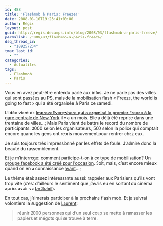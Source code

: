 ```yaml
---
id: 488
title: 'Flashmob à Paris: Freeze!'
date: 2008-03-10T19:23:41+00:00
author: Régis
layout: post
guid: http://regis.decamps.info/blog/2008/03/flashmob-a-paris-freeze/
permalink: /2008/03/flashmob-a-paris-freeze/
dsq_thread_id:
  - "189257234"
tmac_last_id:
  - ""
categories:
  - Actualités
tags:
  - Flashmob
  - Paris
---
```

Vous en avez peut-être entendu parlé aux infos. Je ne parle pas des villes qui sont passées au PS, mais de la mobilisation flash « Freeze, the world is going to fast » qui a été organisée à Paris ce samedi.
  
L’idée vient de [ImproveEverywhere qui a organisé le premier Freeze à la gare centrale de New York](http://improveverywhere.com/2008/01/31/frozen-grand-central/) il y a un mois. Elle a déjà été reprise dans une trentaine de villes…; Mais Paris vient de battre le record du nombre de participants: 3000 selon les organisateurs, 500 selon la police qui comptait encore quand les gens ont repris mouvement pour rentrer chez eux.

<!--more-->


  
Je suis toujours très impressionné par les effets de foule. J’admire donc la beauté du rassemblement.

Et je m’interroge: comment participe-t-on à ce type de mobilisation? Un [groupe facebook a été créé pour l’occasion](http://www.facebook.com/event.php?eid=7960989587). Soit, mais, c’est encore mieux quand on en a connaissance [avant](http://www.blog2manu.com/mon_weblog/2008/02/freeze-th-world.html)…; 

Le thème était assez intéressante aussi: rappeler aux Parisiens qu’ils vont trop vite (c’est d’ailleurs le sentiment que j’avais eu en sortant du cinéma après avoir vu [Le Soleil](http://www.allocine.fr/film/fichefilm_gen_cfilm=61452.html)). 

En tout cas, j’aimerais participer à la prochaine flash mob. Et je suivrai volontiers la suggestion de [Laurent](http://laurent.guedon.org/2008/03/10/freeze-et-poke/):

> réunir 2000 personnes qui d’un seul coup se mette à ramasser les papiers et mégots qui se trouve à terre.

